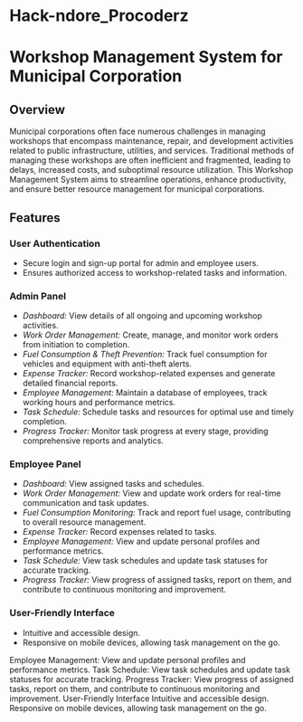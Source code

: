 # Hack-ndore_Procoderz
# Workshop Management System for Municipal Corporation

## Overview
Municipal corporations often face numerous challenges in managing workshops that encompass maintenance, repair, and development activities related to public infrastructure, utilities, and services. Traditional methods of managing these workshops are often inefficient and fragmented, leading to delays, increased costs, and suboptimal resource utilization. This Workshop Management System aims to streamline operations, enhance productivity, and ensure better resource management for municipal corporations.

## Features

### User Authentication
- Secure login and sign-up portal for admin and employee users.
- Ensures authorized access to workshop-related tasks and information.

### Admin Panel
- *Dashboard:* View details of all ongoing and upcoming workshop activities.
- *Work Order Management:* Create, manage, and monitor work orders from initiation to completion.
- *Fuel Consumption & Theft Prevention:* Track fuel consumption for vehicles and equipment with anti-theft alerts.
- *Expense Tracker:* Record workshop-related expenses and generate detailed financial reports.
- *Employee Management:* Maintain a database of employees, track working hours and performance metrics.
- *Task Schedule:* Schedule tasks and resources for optimal use and timely completion.
- *Progress Tracker:* Monitor task progress at every stage, providing comprehensive reports and analytics.

### Employee Panel
- *Dashboard:* View assigned tasks and schedules.
- *Work Order Management:* View and update work orders for real-time communication and task updates.
- *Fuel Consumption Monitoring:* Track and report fuel usage, contributing to overall resource management.
- *Expense Tracker:* Record expenses related to tasks.
- *Employee Management:* View and update personal profiles and performance metrics.
- *Task Schedule:* View task schedules and update task statuses for accurate tracking.
- *Progress Tracker:* View progress of assigned tasks, report on them, and contribute to continuous monitoring and improvement.

### User-Friendly Interface
- Intuitive and accessible design.
- Responsive on mobile devices, allowing task management on the go.

Employee Management: View and update personal profiles and performance metrics.
Task Schedule: View task schedules and update task statuses for accurate tracking.
Progress Tracker: View progress of assigned tasks, report on them, and contribute to continuous monitoring and improvement.
User-Friendly Interface
Intuitive and accessible design.
Responsive on mobile devices, allowing task management on the go.

